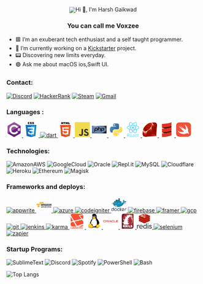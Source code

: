 <p align="center">
<img align="center" src="https://cdn.dribbble.com/users/1162077/screenshots/5403918/focus-animation.gif>
</p>

                         
                         
<h1 align="center">Hi 👋, I'm Harsh Gaikwad</h1>
<h3 align="center">You can call me Voxzee</h3>

- 🟥 I’m an exuberant tech enthusiast and a self taught programmer.
- 🤿 I’m currently working on a [Kickstarter](https://www.kickstarter.com/projects/1202256831/lumicube-an-led-cube-kit-for-the-raspberry-pi) project. 
- 📟 Discovering new limits everyday.
- 🟣 Ask me about macOS ios,Swift UI.


### Contact:<br>
[![Discord](https://img.shields.io/badge/voxzee%230044-141321?style=flat&logo=discord)](https://discord.com)
[![HackerRank](https://img.shields.io/badge/Voxzee-141321?style=flat&logo=HackerRank)](https://www.hackerrank.com/harsh_vox20)
[![Steam](https://img.shields.io/badge/Voxzee-141321?style=flat&logo=Steam&logoColor=blue)](https://steamcommunity.com/id/VoxzEE_09/)
[![Gmail](https://img.shields.io/badge/harsh.vox20@gmail.com-141321?style=flat&logo=gmail)](mailto:harsh.vox20@gmail.com)

<h3 align="left">Languages :</h3>
<p align="left"> <a href="https://www.w3schools.com/cs/" target="_blank"> <img src="https://raw.githubusercontent.com/devicons/devicon/master/icons/csharp/csharp-original.svg" alt="csharp" width="40" height="40"/> </a> <a href="https://www.w3schools.com/css/" target="_blank"> <img src="https://raw.githubusercontent.com/devicons/devicon/master/icons/css3/css3-original-wordmark.svg" alt="css3" width="40" height="40"/> </a> <a href="https://dart.dev" target="_blank"> <img src="https://www.vectorlogo.zone/logos/dartlang/dartlang-icon.svg" alt="dart" width="40" height="40"/> </a> <a href="https://www.w3.org/html/" target="_blank"> <img src="https://raw.githubusercontent.com/devicons/devicon/master/icons/html5/html5-original-wordmark.svg" alt="html5" width="40" height="40"/> </a> <a href="https://developer.mozilla.org/en-US/docs/Web/JavaScript" target="_blank"> <img src="https://raw.githubusercontent.com/devicons/devicon/master/icons/javascript/javascript-original.svg" alt="javascript" width="40" height="40"/> </a> <a href="https://www.php.net" target="_blank"> <img src="https://raw.githubusercontent.com/devicons/devicon/master/icons/php/php-original.svg" alt="php" width="40" height="40"/> </a> <a href="https://www.python.org" target="_blank"> <img src="https://raw.githubusercontent.com/devicons/devicon/master/icons/python/python-original.svg" alt="python" width="40" height="40"/> </a> <a href="https://reactjs.org/" target="_blank"> <img src="https://raw.githubusercontent.com/devicons/devicon/master/icons/react/react-original-wordmark.svg" alt="react" width="40" height="40"/> </a> <a href="https://www.ruby-lang.org/en/" target="_blank"> <img src="https://raw.githubusercontent.com/devicons/devicon/master/icons/ruby/ruby-original.svg" alt="ruby" width="40" height="40"/> </a> <a href="https://www.scala-lang.org" target="_blank"> <img src="https://raw.githubusercontent.com/devicons/devicon/master/icons/scala/scala-original.svg" alt="scala" width="40" height="40"/> </a> <a href="https://developer.apple.com/swift/" target="_blank"> <img src="https://raw.githubusercontent.com/devicons/devicon/master/icons/swift/swift-original.svg" alt="swift" width="40" height="40"/> </a> </p>

### Technologies:<br>
![AmazonAWS](https://img.shields.io/badge/AmazonAWS-141321?style=flat&logo=Amazon+AWS&logoColor=yellow)
![GoogleCloud](https://img.shields.io/badge/GoogleCloud-141321?style=flat&logo=Google+Cloud)
![Oracle](https://img.shields.io/badge/Oracle-141321?style=flat&logo=Oracle&logoColor=red)
![Repl.it](https://img.shields.io/badge/Repl.it-141321?style=flat&logo=Repl.it)
![MySQL](https://img.shields.io/badge/MySQL-141321?style=flat&logo=MySQL)
![Cloudflare](https://img.shields.io/badge/Cloudflare-141321?style=flat&logo=Cloudflare)
![Heroku](https://img.shields.io/badge/Heroku-141321?style=flat&logo=Heroku)
![Ethereum](https://img.shields.io/badge/Ethereum-141321?style=flat&logo=Ethereum)
![Magisk](https://img.shields.io/badge/Magisk-141321?style=flat&logo=Magisk)

<h3 align="left">Frameworks and deploys:</h3>
<p align="left"> <a href="https://appwrite.io" target="_blank"> <img src="https://www.vectorlogo.zone/logos/appwriteio/appwriteio-icon.svg" alt="appwrite" width="40" height="40"/> </a> <a href="https://aws.amazon.com" target="_blank"> <img src="https://raw.githubusercontent.com/devicons/devicon/master/icons/amazonwebservices/amazonwebservices-original-wordmark.svg" alt="aws" width="40" height="40"/> </a> <a href="https://azure.microsoft.com/en-in/" target="_blank"> <img src="https://www.vectorlogo.zone/logos/microsoft_azure/microsoft_azure-icon.svg" alt="azure" width="40" height="40"/> </a> <a href="https://codeigniter.com" target="_blank"> <img src="https://cdn.worldvectorlogo.com/logos/codeigniter.svg" alt="codeigniter" width="40" height="40"/> </a> <a href="https://www.docker.com/" target="_blank"> <img src="https://raw.githubusercontent.com/devicons/devicon/master/icons/docker/docker-original-wordmark.svg" alt="docker" width="40" height="40"/> </a> <a href="https://firebase.google.com/" target="_blank"> <img src="https://www.vectorlogo.zone/logos/firebase/firebase-icon.svg" alt="firebase" width="40" height="40"/> </a> <a href="https://www.framer.com/" target="_blank"> <img src="https://www.vectorlogo.zone/logos/framer/framer-icon.svg" alt="framer" width="40" height="40"/> </a> <a href="https://cloud.google.com" target="_blank"> <img src="https://www.vectorlogo.zone/logos/google_cloud/google_cloud-icon.svg" alt="gcp" width="40" height="40"/> </a> <a href="https://git-scm.com/" target="_blank"> <img src="https://www.vectorlogo.zone/logos/git-scm/git-scm-icon.svg" alt="git" width="40" height="40"/> </a> <a href="https://www.jenkins.io" target="_blank"> <img src="https://www.vectorlogo.zone/logos/jenkins/jenkins-icon.svg" alt="jenkins" width="40" height="40"/> </a> <a href="https://karma-runner.github.io/latest/index.html" target="_blank"> <img src="https://raw.githubusercontent.com/detain/svg-logos/780f25886640cef088af994181646db2f6b1a3f8/svg/karma.svg" alt="karma" width="40" height="40"/> </a> <a href="https://laravel.com/" target="_blank"> <img src="https://raw.githubusercontent.com/devicons/devicon/master/icons/laravel/laravel-plain-wordmark.svg" alt="laravel" width="40" height="40"/> </a> <a href="https://www.linux.org/" target="_blank"> <img src="https://raw.githubusercontent.com/devicons/devicon/master/icons/linux/linux-original.svg" alt="linux" width="40" height="40"/> </a> <a href="https://www.oracle.com/" target="_blank"> <img src="https://raw.githubusercontent.com/devicons/devicon/master/icons/oracle/oracle-original.svg" alt="oracle" width="40" height="40"/> </a> <a href="https://rubyonrails.org" target="_blank"> <img src="https://raw.githubusercontent.com/devicons/devicon/master/icons/rails/rails-original-wordmark.svg" alt="rails" width="40" height="40"/> </a> <a href="https://redis.io" target="_blank"> <img src="https://raw.githubusercontent.com/devicons/devicon/master/icons/redis/redis-original-wordmark.svg" alt="redis" width="40" height="40"/> </a> <a href="https://www.selenium.dev" target="_blank"> <img src="https://raw.githubusercontent.com/detain/svg-logos/780f25886640cef088af994181646db2f6b1a3f8/svg/selenium-logo.svg" alt="selenium" width="40" height="40"/> </a> <a href="https://zapier.com" target="_blank"> <img src="https://www.vectorlogo.zone/logos/zapier/zapier-icon.svg" alt="zapier" width="40" height="40"/> </a> </p>



### Startup Programs:<br>
![SublimeText](https://img.shields.io/badge/SublimeText-141321?style=flat&logo=Sublime+Text)
![Discord](https://img.shields.io/badge/Discord-141321?style=flat&logo=Discord)
![Spotify](https://img.shields.io/badge/Spotify-141321?style=flat&logo=Spotify)
![PowerShell](https://img.shields.io/badge/Terminal-141321?style=flat&logo=PowerShell)
![Bash](https://img.shields.io/badge/Bash-141321?style=flat&logo=GNU+Bash)

![Top Langs](https://github-readme-stats.vercel.app/api/top-langs/?username=1Prototype1&theme=tokyonight&langs_count=10&layout=compact)
